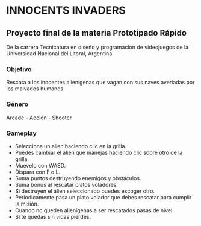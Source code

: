 # INNOCENTS INVADERS

## Proyecto final de la materia Prototipado Rápido

De la carrera Tecnicatura en diseño y programación de videojuegos de la Universidad Nacional del Litoral, Argentina.

### Objetivo

Rescata a los inocentes alienígenas que vagan con sus naves averiadas por los malvados humanos.

### Género

Arcade - Acción - Shooter

### Gameplay

 - Selecciona un alien haciendo clic en la grilla.
 - Puedes cambiar el alien que manejas haciendo clic sobre otro de la grilla.
 - Muevelo con WASD.
 - Dispara con F o L.
 - Suma puntos destruyendo enemigos y obstáculos.
 - Suma bonus al rescatar platos voladores.
 - Si destruyen el alien seleccionado puedes escoger otro.
 - Periodicamente pasa un plato volador que debes rescatar para cumplir la misión.
 - Cuando no queden alienígenas a ser rescatados pasas de nivel.
 - Si te quedas sin vidas pierdes.
